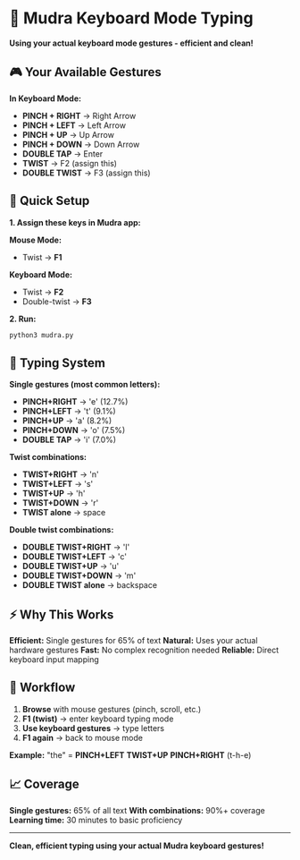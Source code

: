 # 🎯 Mudra Keyboard Mode Typing

**Using your actual keyboard mode gestures - efficient and clean!**

## 🎮 Your Available Gestures

**In Keyboard Mode:**
- **PINCH + RIGHT** → Right Arrow
- **PINCH + LEFT** → Left Arrow  
- **PINCH + UP** → Up Arrow
- **PINCH + DOWN** → Down Arrow
- **DOUBLE TAP** → Enter
- **TWIST** → F2 (assign this)
- **DOUBLE TWIST** → F3 (assign this)

## 🚀 Quick Setup

**1. Assign these keys in Mudra app:**

**Mouse Mode:**
- Twist → **F1**

**Keyboard Mode:**
- Twist → **F2**
- Double-twist → **F3**

**2. Run:**
```bash
python3 mudra.py
```

## 🎯 Typing System

**Single gestures (most common letters):**
- **PINCH+RIGHT** → 'e' (12.7%)
- **PINCH+LEFT** → 't' (9.1%)
- **PINCH+UP** → 'a' (8.2%)
- **PINCH+DOWN** → 'o' (7.5%)
- **DOUBLE TAP** → 'i' (7.0%)

**Twist combinations:**
- **TWIST+RIGHT** → 'n'
- **TWIST+LEFT** → 's'
- **TWIST+UP** → 'h'
- **TWIST+DOWN** → 'r'
- **TWIST alone** → space

**Double twist combinations:**
- **DOUBLE TWIST+RIGHT** → 'l'
- **DOUBLE TWIST+LEFT** → 'c'
- **DOUBLE TWIST+UP** → 'u'
- **DOUBLE TWIST+DOWN** → 'm'
- **DOUBLE TWIST alone** → backspace

## ⚡ Why This Works

**Efficient:** Single gestures for 65% of text
**Natural:** Uses your actual hardware gestures
**Fast:** No complex recognition needed
**Reliable:** Direct keyboard input mapping

## 🎯 Workflow

1. **Browse** with mouse gestures (pinch, scroll, etc.)
2. **F1 (twist)** → enter keyboard typing mode
3. **Use keyboard gestures** → type letters
4. **F1 again** → back to mouse mode

**Example:** "the" = **PINCH+LEFT** **TWIST+UP** **PINCH+RIGHT** (t-h-e)

## 📈 Coverage

**Single gestures:** 65% of all text
**With combinations:** 90%+ coverage
**Learning time:** 30 minutes to basic proficiency

---

**Clean, efficient typing using your actual Mudra keyboard gestures!**